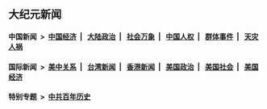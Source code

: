 ## 大纪元新闻

#### 中国新闻 &nbsp;>&nbsp; [中国经济](indexes/ncid283/README.md?11251245) &nbsp;| &nbsp; [大陆政治](indexes/ncid277/README.md?11251245) &nbsp;| &nbsp; [社会万象](indexes/ncid282/README.md?11251245) &nbsp;| &nbsp; [中国人权](indexes/ncid278/README.md?11251245) &nbsp;| &nbsp; [群体事件](indexes/ncid279/README.md?11251245) &nbsp;| &nbsp; [天灾人祸](indexes/ncid280/README.md?11251245)

#### 国际新闻 &nbsp;>&nbsp; [美中关系](indexes/nf1412576/README.md?11251245) &nbsp;| &nbsp; [台湾新闻](indexes/ncid1349361/README.md?11251245) &nbsp;| &nbsp; [香港新闻](indexes/ncid1349362/README.md?11251245) &nbsp;| &nbsp; [美国政治](indexes/ncid1078159/README.md?11251245) &nbsp;| &nbsp; [美国社会](indexes/ncid1078160/README.md?11251245) &nbsp;| &nbsp; [美国经济](indexes/ncid1078158/README.md?11251245)

#### 特别专题 &nbsp;>&nbsp; [中共百年历史](https://github.com/epoch-news/epoch-special/blob/master/README.md?11251245)  
